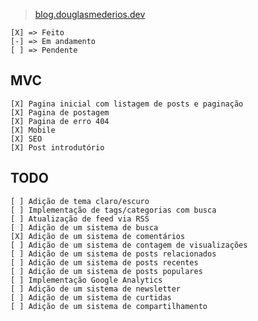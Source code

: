 > [blog.douglasmederios.dev](blog.douglasmederios.dev)

```
[X] => Feito
[-] => Em andamento
[ ] => Pendente
```

## MVC

    [X] Pagina inicial com listagem de posts e paginação
    [X] Pagina de postagem
    [X] Pagina de erro 404
    [X] Mobile 
    [X] SEO
    [X] Post introdutório

## TODO

    [ ] Adição de tema claro/escuro
    [ ] Implementação de tags/categorias com busca
    [ ] Atualização de feed via RSS
    [ ] Adição de um sistema de busca    
    [X] Adição de um sistema de comentários    
    [ ] Adição de um sistema de contagem de visualizações    
    [ ] Adição de um sistema de posts relacionados    
    [ ] Adição de um sistema de posts recentes
    [ ] Adição de um sistema de posts populares
    [ ] Implementação Google Analytics
    [ ] Adição de um sistema de newsletter
    [ ] Adição de um sistema de curtidas
    [ ] Adição de um sistema de compartilhamento
